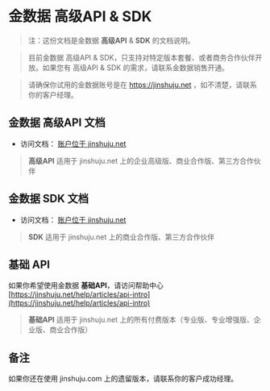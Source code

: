 # 金数据 高级API & SDK

> 注：这份文档是金数据 **高级API** & **SDK** 的文档说明。

> 目前金数据 高级API & SDK，只支持对特定版本套餐、或者商务合作伙伴开放。如果您有 高级API & SDK 的需求，请联系金数据销售开通。

> 请确保你试用的金数据账号是在 https://jinshuju.net ，如不清楚，请联系你的客户经理。

## 金数据 高级API 文档

* 访问文档： [账户位于 jinshuju.net](jinshuju-net-api.md)

> **高级API** 适用于 jinshuju.net 上的企业高级版、商业合作版、第三方合作伙伴

## 金数据 SDK 文档

* 访问文档： [账户位于 jinshuju.net](jinshuju-net-sdk.md)

> **SDK** 适用于 jinshuju.net 上的商业合作版、第三方合作伙伴

## 基础 API

如果你希望使用金数据 **基础API**，请访问帮助中心 [https://jinshuju.net/help/articles/api-intro](https://jinshuju.net/help/articles/api-intro)

> **基础API** 适用于 jinshuju.net 上的所有付费版本（专业版、专业增强版、企业版、商业合作版）

## 备注

如果你还在使用 jinshuju.com 上的遗留版本，请联系你的客户成功经理。
